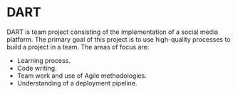 # DART
DART is team project consisting of the implementation of a social media platform.
The primary goal of this project is to use high-quality processes to build a project in a team.
The areas of focus are:
* Learning process.
* Code writing.
* Team work and use of Agile methodologies.
* Understanding of a deployment pipeline.

<!-- <a href="https://codeclimate.com/github/TomJamesDuffy/acebook-dart/maintainability"><img src="https://api.codeclimate.com/v1/badges/59c24b47dcc4c27c480a/maintainability" /></a>
<a href="https://codeclimate.com/github/TomJamesDuffy/acebook-dart/test_coverage"><img src="https://api.codeclimate.com/v1/badges/59c24b47dcc4c27c480a/test_coverage" /></a>




[Trello](https://trello.com/b/rehxDBbM/dartbook)

# AceBook

Fork this repository to `acebook-teamname` and customize
the below**

[You can find the engineering project outline here.](https://github.com/makersacademy/course/tree/master/engineering_projects/rails)

The card wall is here: <please update>

## Set-Up
To set-up imagemagick package using brew (in command line): brew install imagemagick

## How to contribute to this project
See [CONTRIBUTING.md](CONTRIBUTING.md)

## Quickstart

First, clone this repository. Then:

```bash
> bundle install
> bin/rails db:create
> bin/rails db:migrate

> bundle exec rspec # Run the tests to ensure it works
> bin/rails server # Start the server at localhost:3000
``` -->
